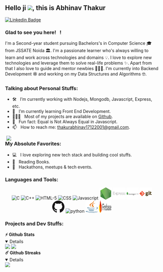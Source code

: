 <h2>Hello ji <img src="https://res.cloudinary.com/ds9lzvw8m/image/upload/v1611921212/waving_hand_sign_1024_jzecj9.gif" width="40">, this is Abhinav Thakur </h2>


[![Linkedin Badge](https://img.shields.io/badge/-LinkedIn-0e76a8?style=flat-square&logo=Linkedin&logoColor=white)](https://www.linkedin.com/in/geekyabhi/)

### Glad to see you here! &nbsp; !

I'm a Second-year student pursuing Bachelors's in Computer Science 🎓 from JSSATE Noida 🏛. I'm a passionate learner who's always willing to learn and work across technologies and domains 💡. I love to explore new technologies and leverage them to solve real-life problems ✨. Apart from that I also love to guide and mentor newbies 👨🏻‍💻. I'm currently into Backend Development 🕸️ and working on my Data Structures and Algorithms 🤓.



### Talking about Personal Stuffs:

- 🛠 &nbsp; I’m currently working with Nodejs, Mongodb, Javascript, Express, etc.
- 🚀 &nbsp; I’m currently learning Front End Development.
- 👨🏻‍💻 &nbsp; Most of my projects are available on [Github](https://github.com/geekyabhi).
- 👾 &nbsp; Fun fact: Equal is Not Always Equal in Javascript.
- 📫 &nbsp; How to reach me: thakurabhinav17122001@gmail.com.

<img align="right" src="https://res.cloudinary.com/ds9lzvw8m/image/upload/v1611920261/giphy_cs2rrf.gif" width="500">

### My Absolute Favorites:

- 💻 &nbsp; I love exploring new tech stack and building cool stuffs.
- 📰 &nbsp; Reading Books.
- 🍕 &nbsp; Hackathons, meetups & tech events.

### Languages and Tools:

<p align="center">  
<img src="https://raw.githubusercontent.com/gilbarbara/logos/master/logos/c.svg" alt="C" width="40" height="40"/>
<img src="https://raw.githubusercontent.com/gilbarbara/logos/master/logos/c-plusplus.svg" alt="C++" width="40" height="40"/> 
<img src="https://raw.githubusercontent.com/gilbarbara/logos/master/logos/html-5.svg" alt="HTML-5" width="40" height="40"/>
<img src="https://raw.githubusercontent.com/gilbarbara/logos/master/logos/css-3.svg" alt="CSS" width="40" height="40"/> 
<img src="https://raw.githubusercontent.com/gilbarbara/logos/master/logos/javascript.svg" alt="Javascript" width="40" height="40"/>
<img alt="Node.js" width="40px" src="https://raw.githubusercontent.com/github/explore/80688e429a7d4ef2fca1e82350fe8e3517d3494d/topics/nodejs/nodejs.png" />
<img alt="Express.js" width="40px" src="https://raw.githubusercontent.com/github/explore/80688e429a7d4ef2fca1e82350fe8e3517d3494d/topics/express/express.png" />
<img alt="MongoDB" width="40px" src="https://raw.githubusercontent.com/github/explore/80688e429a7d4ef2fca1e82350fe8e3517d3494d/topics/mongodb/mongodb.png" />
<img alt="Git" width="40px" src="https://raw.githubusercontent.com/github/explore/80688e429a7d4ef2fca1e82350fe8e3517d3494d/topics/git/git.png" />
<img alt="GitHub" width="40px" src="https://raw.githubusercontent.com/github/explore/78df643247d429f6cc873026c0622819ad797942/topics/github/github.png" />
<img src="https://github.com/gilbarbara/logos/blob/master/logos/python.svg" alt="python" width="40" height="40"/> 
<img src="https://raw.githubusercontent.com/gilbarbara/logos/master/logos/java.svg" alt="Java" width="40" height="40"/>
<img src="https://raw.githubusercontent.com/gilbarbara/logos/master/logos/firebase.svg" alt="Firebase" width="40" height="40"/>
</p>

<!--
<code><img height="25" src="https://raw.githubusercontent.com/github/explore/80688e429a7d4ef2fca1e82350fe8e3517d3494d/topics/sass/sass.png" alt="sass"></code>
-->

### Projects and Dev Stuffs:


<summary><b>⚡ Github Stats</b></summary>
<details open>
<img height="180em" src="https://github-readme-stats.vercel.app/api?username=geekyabhi&show_icons=true&hide_border=true&&count_private=true&include_all_commits=true" />
<img height="180em" src="https://github-readme-stats.vercel.app/api/top-langs/?username=geekyabhi&exclude_repo=KNN-Image-Classification&show_icons=true&hide_border=true&layout=compact&langs_count=8"/>
 </details>


<summary><b>☄️ Github Streaks</b></summary>
<details open>
<img height="180em" src="https://github-readme-streak-stats.herokuapp.com/?user=geekyabhi&hide_border=true" />
</details>

<div align="center">

</div>
